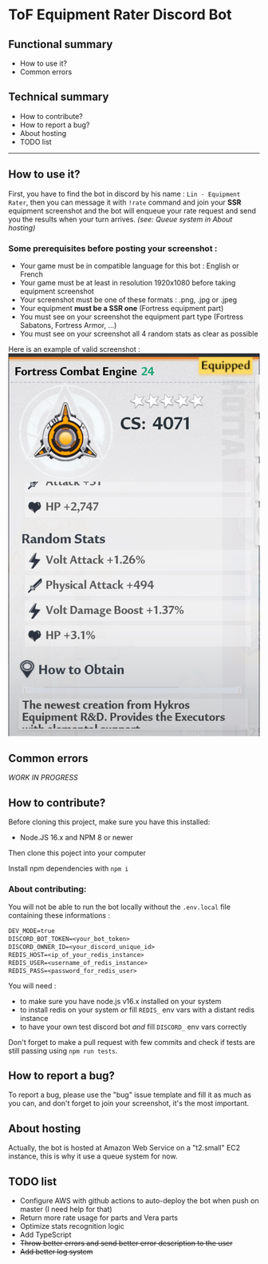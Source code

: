 # ToF Equipment Rater Discord Bot

## Functional summary

- How to use it?
- Common errors

## Technical summary

- How to contribute?
- How to report a bug?
- About hosting
- TODO list

---

## How to use it?

First, you have to find the bot in discord by his name : `Lin - Equipment Rater`, then you can message it with `!rate` command and join your **SSR** equipment screenshot and the bot will enqueue your rate request and send you the results when your turn arrives. _(see: Queue system in About hosting)_

### Some prerequisites before posting your screenshot :

- Your game must be in compatible language for this bot : English or French
- Your game must be at least in resolution 1920x1080 before taking equipment screenshot
- Your screenshot must be one of these formats : .png, .jpg or .jpeg
- Your equipment **must be a SSR one** (Fortress equipment part)
- You must see on your screenshot the equipment part type (Fortress Sabatons, Fortress Armor, ...)
- You must see on your screenshot all 4 random stats as clear as possible

Here is an example of valid screenshot :
![Fortress Combat Engine](./tests/datas/1/1.jpg)

## Common errors

_WORK IN PROGRESS_

## How to contribute?

Before cloning this project, make sure you have this installed:
- Node.JS 16.x and NPM 8 or newer

Then clone this poject into your computer

Install npm dependencies with `npm i`

### About contributing:

You will not be able to run the bot locally without the `.env.local` file containing these informations :
```
DEV_MODE=true
DISCORD_BOT_TOKEN=<your_bot_token>
DISCORD_OWNER_ID=<your_discord_unique_id>
REDIS_HOST=<ip_of_your_redis_instance>
REDIS_USER=<username_of_redis_instance>
REDIS_PASS=<password_for_redis_user>
```

You will need :

- to make sure you have node.js v16.x installed on your system
- to install redis on your system *or* fill `REDIS_` env vars with a distant redis instance
- to have your own test discord bot *and* fill `DISCORD_` env vars correctly

Don't forget to make a pull request with few commits and check if tests are still passing using `npm run tests`.

## How to report a bug?

To report a bug, please use the "bug" issue template and fill it as much as you can, and don't forget to join your screenshot, it's the most important.

## About hosting

Actually, the bot is hosted at Amazon Web Service on a "t2.small" EC2 instance, this is why it use a queue system for now.

## TODO list

- Configure AWS with github actions to auto-deploy the bot when push on master (I need help for that)
- Return more rate usage for parts and Vera parts
- Optimize stats recognition logic
- Add TypeScript
- ~~Throw better errors and send better error description to the user~~
- ~~Add better log system~~
